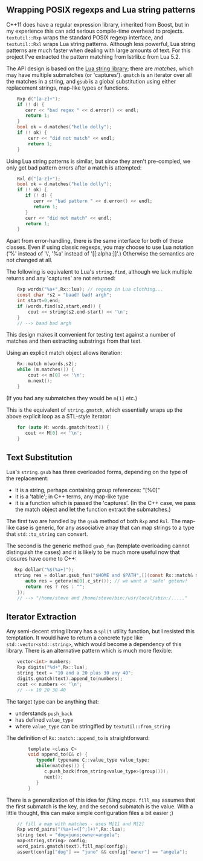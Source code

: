 ## Wrapping POSIX regexps and Lua string patterns

C++11 does have a regular expression library, inherited from Boost,
but in my experience this can add serious compile-time overhead
to projects. `textutil::Rxp` wraps the standard POSIX regexp interface,
and `textutil::Rxl` wraps Lua string patterns. Although less powerful,
Lua string patterns are much faster when dealing with large amounts
of text.  For this project I've extracted the pattern matching from lstrlib.c
from Lua 5.2.

The API design is based on the [Lua string library](http://www.lua.org/pil/20.1.html);
 there are _matches_,
which may have multiple submatches (or 'captures'). `gmatch` is an 
iterator over all the matches in a string, and `gsub` is a global
substitution using either replacement strings, map-like types or
functions.

```C
    Rxp d("[a-z]+");
    if (! d) {
       cerr << "bad regex " << d.error() << endl;
       return 1;
    }
    bool ok = d.matches("hello dolly");
    if (! ok) {
        cerr << "did not match" << endl;
        return 1;
    }
```

Using Lua string patterns is similar, but since they aren't pre-compled,
we only get bad pattern errors after a match is attempted:

```C
    Rxl d("[a-z]+");
    bool ok = d.matches("hello dolly");    
    if (! ok) {
       if (! d) {
          cerr << "bad pattern " << d.error() << endl;
          return 1;
       }    
       cerr << "did not match" << endl;
       return 1;
    }
```

Apart from error-handling, there is the same interface for both of
these classes. Even if using classic regexps, you may choose to use Lua notation
('%' instead of '\\', '%a' instead of '[[:alpha:]]'.) Otherwise the 
semantics are not changed at all.

The following is equivalent to Lua's `string.find`, although we lack multiple
returns and any 'captures' are not returned:

```C
    Rxp words("%a+",Rx::lua); // regexp in Lua clothing...
    const char *s2 = "baad! bad! argh"; 
    int start=0,end;
    if (words.find(s2,start,end)) {
        cout << string(s2,end-start) << '\n';
    }    
    // --> baad bad argh
```

This design makes it
convenient for testing text against a number of matches and then
extracting substrings from that text. 

Using an explicit match object allows iteration:

```C
    Rx::match m(words,s2);
    while (m.matches()) {
        cout << m[0] << '\n';
        m.next();
    }
```

(If you had any submatches they would be `m[1]` etc.)

This is the equivalent of `string.gmatch`, which essentially wraps up
the above explicit loop as a STL-style iterator:

```C
    for (auto M: words.gmatch(text)) {
       cout << M[0] << '\n';
    }

```

## Text Substitution

Lua's `string.gsub` has three overloaded forms, depending on the
type of the replacement:

 - it is a string, perhaps containing group references: "[%0]"
 - it is a 'table'; in C++ terms, any map-like type
 - it is a function which is passed the 'captures'. (In the C++ case,
 we pass the match object and let the function extract the submatches.)
 
The first two are handled by the `gsub` method of both `Rxp` and `Rxl`.
The map-like case is generic, for any associative array that can map
strings to a type that `std::to_string` can convert. 

The second is the generic method `gsub_fun` (template overloading cannot
distinguish the cases) and it is likely to be much more useful now that
closures have come to C++:

```C
   Rxp dollar("%$(%a+)");
   string res = dollar.gsub_fun("$HOME and $PATH",[](const Rx::match& m) { 
       auto res = getenv(m[0].c_str()); // we want a 'safe' getenv!
       return res ? res : "";
    });
    // --> "/home/steve and /home/steve/bin:/usr/local/sbin:/....."
```

## Iterator Extraction

Any semi-decent string library has a `split` utility function, but
I resisted this temptation. It would have to return a concrete type
like `std::vector<std::string>`, which would become a dependency of
this library. There is an alternative pattern which is much more
flexible:

```C
    vector<int> numbers;
    Rxp digits("%d+",Rx::lua);
    string text = "10 and a 20 plus 30 any 40";
    digits.gmatch(text).append_to(numbers);
    cout << numbers << '\n';
    // --> 10 20 30 40

```

The target type can be anything that:

  - understands `push_back`
  - has defined `value_type`
  - where `value_type` can be stringified by `textutil::from_string`
  
The definition of `Rx::match::append_to` is straightforward:

```C
        template <class C>
        void append_to(C& c) {
           typedef typename C::value_type value_type;
           while(matches()) { 
              c.push_back(from_string<value_type>(group()));
              next();
           }            
        }

```

There is a generalization of this idea for _filling maps_. 
`fill_map` assumes that the first
submatch is the key, and the second submatch is the value. With a 
little thought, this can make simple configuration files a bit easier ;)

```C
    // fill a map with matches - uses M[1] and M[2]    
    Rxp word_pairs("(%a+)=([^;]+)",Rx::lua);
    string text = "dog=juno;owner=angela";
    map<string,string> config;
    word_pairs.gmatch(text).fill_map(config);
    assert(config["dog"] == "juno" && config["owner"] == "angela");

```

